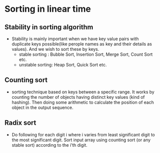# Sorting in linear time

## Stability in sorting algorithm

- Stability is mainly important when we have key value pairs with duplicate keys possible(like perople names as key and their details as values). And we wish to sort these by keys.
  - stable sorting : Bubble Sort, Insertion Sort, Merge Sort, Count Sort etc.
  - unstable sorting: Heap Sort, Quick Sort etc.

## Counting sort

- sorting technique based on keys between a specific range. It works by counting the number of objects having distinct key values (kind of hashing). Then doing some arithmetic to calculate the position of each object in the output sequence.

## Radix sort

- Do following for each digit i where i varies from least significant digit to the most significant digit.
  Sort input array using counting sort (or any stable sort) according to the i’th digit.
